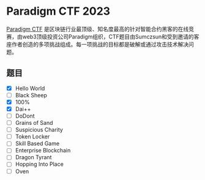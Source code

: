 # Paradigm CTF 2023
[Paradigm CTF](https://ctf.paradigm.xyz/) 是区块链行业最顶级、知名度最高的针对智能合约黑客的在线竞赛，由web3顶级投资公司Paradigm组织，CTF题目由Sumczsun和受到邀请的客座作者创造的多项挑战组成。每一项挑战的目标都是破解或通过攻击技术解决问题。

## 题目
- [x] Hello World
- [ ] Black Sheep
- [x] 100%
- [x] Dai++
- [ ] DoDont
- [ ] Grains of Sand
- [ ] Suspicious Charity
- [ ] Token Locker
- [ ] Skill Based Game
- [ ] Enterprise Blockchain
- [ ] Dragon Tyrant
- [ ] Hopping Into Place
- [ ] Oven